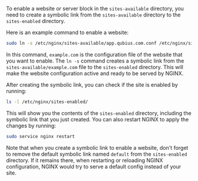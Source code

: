 To enable a website or server block in the `sites-available` directory, you need to create a symbolic link from the `sites-available` directory to the `sites-enabled` directory.

Here is an example command to enable a website:

```bash
sudo ln -s /etc/nginx/sites-available/app.qubius.com.conf /etc/nginx/sites-enabled/
```

In this command, `example.com` is the configuration file of the website that you want to enable. The `ln -s` command creates a symbolic link from the `sites-available/example.com` file to the `sites-enabled` directory. This will make the website configuration active and ready to be served by NGINX.

After creating the symbolic link, you can check if the site is enabled by running:

```bash
ls -l /etc/nginx/sites-enabled/
```

This will show you the contents of the `sites-enabled` directory, including the symbolic link that you just created. You can also restart NGINX to apply the changes by running:

```bash
sudo service nginx restart
```

Note that when you create a symbolic link to enable a website, don't forget to remove the default symbolic link named `default` from the `sites-enabled` directory. If it remains there, when restarting or reloading NGINX configuration, NGINX would try to serve a default config instead of your site.